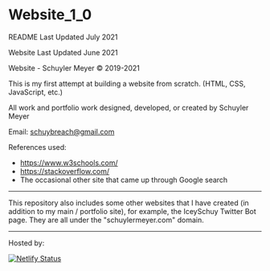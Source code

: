 # Website_1_0

README Last Updated July 2021

Website Last Updated June 2021


Website - Schuyler Meyer &#169; 2019-2021

This is my first attempt at building a website from scratch. (HTML, CSS, JavaScript, etc.)

All work and portfolio work designed, developed, or created by Schuyler Meyer 

Email: schuybreach@gmail.com

References used: 
- https://www.w3schools.com/
- https://stackoverflow.com/
- The occasional other site that came up through Google search

-------------------------------------

This repository also includes some other websites that I have created (in addition to my main / portfolio site), for example, the IceySchuy Twitter Bot page.
They are all under the "schuylermeyer.com" domain.

-------------------------------------

Hosted by:

[![Netlify Status](https://api.netlify.com/api/v1/badges/5b951c0e-7f0d-4935-810f-170912dc98d3/deploy-status)](https://app.netlify.com/sites/schuylermeyer/deploys)
